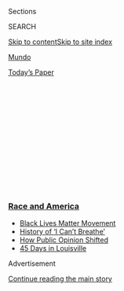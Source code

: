 <div id="app">

<div>

<div>

<div>

<div class="NYTAppHideMasthead css-1q2w90k e1suatyy0">

<div class="section css-ui9rw0 e1suatyy2">

<div class="css-eph4ug er09x8g0">

<div class="css-6n7j50">

</div>

<span class="css-1dv1kvn">Sections</span>

<div class="css-10488qs">

<span class="css-1dv1kvn">SEARCH</span>

</div>

[Skip to content](#site-content)[Skip to site
index](#site-index)

</div>

<div id="masthead-section-label" class="css-1wr3we4 eaxe0e00">

[Mundo](https://www.nytimes3xbfgragh.onion/es/section/mundo)

</div>

<div class="css-10698na e1huz5gh0">

</div>

</div>

<div id="masthead-bar-one" class="section hasLinks css-15hmgas e1csuq9d3">

<div class="css-uqyvli e1csuq9d0">

</div>

<div class="css-1uqjmks e1csuq9d1">

</div>

<div class="css-9e9ivx">

[](https://myaccount.nytimes3xbfgragh.onion/auth/login?response_type=cookie&client_id=vi)

</div>

<div class="css-1bvtpon e1csuq9d2">

[Today’s
Paper](https://www.nytimes3xbfgragh.onion/section/todayspaper)

</div>

</div>

</div>

</div>

<div data-aria-hidden="false">

<div id="site-content" data-role="main">

<div>

<div class="css-1aor85t" style="opacity:0.000000001;z-index:-1;visibility:hidden">

<div class="css-1hqnpie">

<div class="css-epjblv">

<span class="css-17xtcya">[Mundo](/es/section/mundo)</span><span class="css-x15j1o">|</span><span class="css-fwqvlz">Racismo
en Japón: una discusión
postergada</span>

</div>

<div class="css-k008qs">

<div class="css-1iwv8en">

<span class="css-18z7m18"></span>

<div>

</div>

</div>

<span class="css-1n6z4y">https://nyti.ms/3gwhjEv</span>

<div class="css-1705lsu">

<div class="css-4xjgmj">

<div class="css-4skfbu" data-role="toolbar" data-aria-label="Social Media Share buttons, Save button, and Comments Panel with current comment count" data-testid="share-tools">

  - 
  - 
  - 
  - 
    
    <div class="css-6n7j50">
    
    </div>

  - 

</div>

</div>

</div>

</div>

</div>

</div>

<div class="css-13pd83m">

<div class="css-l9svim">

### [<span class="css-pa1jbp"><span class="css-1rxm0ex">Race and</span><span class="css-1rxm0ex"> America</span></span>](https://www.nytimes3xbfgragh.onion/news-event/george-floyd-protests-minneapolis-new-york-los-angeles?name=styln-george-floyd&region=TOP_BANNER&variant=undefined&block=storyline_menu_recirc&action=click&pgtype=Article&impression_id=d8a7e2b0-e3ad-11ea-81b0-ed0ce085a510)

  - <span class="css-ousu42">[Black Lives Matter
    Movement](https://www.nytimes3xbfgragh.onion/interactive/2020/07/03/us/george-floyd-protests-crowd-size.html?name=styln-george-floyd&region=TOP_BANNER&variant=undefined&block=storyline_menu_recirc&action=click&pgtype=Article&impression_id=d8a7e2b1-e3ad-11ea-81b0-ed0ce085a510)</span>
  - <span class="css-ousu42">[History of ‘I Can’t
    Breathe’](https://www.nytimes3xbfgragh.onion/interactive/2020/06/28/us/i-cant-breathe-police-arrest.html?name=styln-george-floyd&region=TOP_BANNER&variant=undefined&block=storyline_menu_recirc&action=click&pgtype=Article&impression_id=d8a7e2b2-e3ad-11ea-81b0-ed0ce085a510)</span>
  - <span class="css-ousu42">[How Public Opinion
    Shifted](https://www.nytimes3xbfgragh.onion/interactive/2020/06/10/upshot/black-lives-matter-attitudes.html?name=styln-george-floyd&region=TOP_BANNER&variant=undefined&block=storyline_menu_recirc&action=click&pgtype=Article&impression_id=d8a7e2b3-e3ad-11ea-81b0-ed0ce085a510)</span>
  - <span class="css-ousu42">[45 Days in
    Louisville](https://www.nytimes3xbfgragh.onion/interactive/2020/07/16/us/black-lives-matter-protests-louisville-breonna-taylor.html?name=styln-george-floyd&region=TOP_BANNER&variant=undefined&block=storyline_menu_recirc&action=click&pgtype=Article&impression_id=d8a7e2b4-e3ad-11ea-81b0-ed0ce085a510)</span>

</div>

</div>

<div id="top-wrapper" class="css-1sy8kpn">

<div id="top-slug" class="css-l9onyx">

Advertisement

</div>

[Continue reading the main
story](#after-top)

<div class="ad top-wrapper" style="text-align:center;height:100%;display:block;min-height:250px">

<div id="top" class="place-ad" data-position="top" data-size-key="top">

</div>

</div>

<div id="after-top">

</div>

</div>

<div>

<div id="sponsor-wrapper" class="css-1hyfx7x">

<div id="sponsor-slug" class="css-19vbshk">

Supported by

</div>

[Continue reading the main
story](#after-sponsor)

<div id="sponsor" class="ad sponsor-wrapper" style="text-align:center;height:100%;display:block">

</div>

<div id="after-sponsor">

</div>

</div>

<div class="css-186x18t">

</div>

<div class="css-1vkm6nb ehdk2mb0">

# Racismo en Japón: una discusión postergada

</div>

La creencia de que el racismo institucional es un problema lejano evita
que el país enfrente por completo la discriminación arraigada.

<div class="css-79elbk" data-testid="photoviewer-wrapper">

<div class="css-z3e15g" data-testid="photoviewer-wrapper-hidden">

</div>

<div class="css-1a48zt4 ehw59r15" data-testid="photoviewer-children">

![<span class="css-16f3y1r e13ogyst0" data-aria-hidden="true">Una marcha
en Tokio, el 14 de
junio</span><span class="css-cnj6d5 e1z0qqy90" itemprop="copyrightHolder"><span class="css-1ly73wi e1tej78p0">Credit...</span><span><span>
Eugene Hoshiko/Associated
Press</span></span></span>](https://static01.graylady3jvrrxbe.onion/images/2020/06/26/world/06Japon-racismo-ES/merlin_173944887_b41543d8-32d3-4068-84ff-6861fd579756-articleLarge.jpg?quality=75&auto=webp&disable=upscale)

</div>

</div>

<div class="css-18e8msd">

<div class="css-vp77d3 epjyd6m0">

<div class="css-1baulvz">

Por [<span class="css-1baulvz" itemprop="name">Motoko
Rich</span>](https://www.nytimes3xbfgragh.onion/by/motoko-rich) y
<span class="css-1baulvz last-byline" itemprop="name">Hikari Hida</span>

</div>

</div>

  - 6 de julio de
    2020

  - 
    
    <div class="css-4xjgmj">
    
    <div class="css-d8bdto" data-role="toolbar" data-aria-label="Social Media Share buttons, Save button, and Comments Panel with current comment count" data-testid="share-tools">
    
      - 
      - 
      - 
      - 
        
        <div class="css-6n7j50">
        
        </div>
    
      - 
    
    </div>
    
    </div>

</div>

<div class="css-mdjrty">

[Read in
English](https://www.nytimes3xbfgragh.onion/2020/07/01/world/asia/japan-racism-black-lives-matter.html "Read in English")

</div>

</div>

<div class="section meteredContent css-1r7ky0e" name="articleBody" itemprop="articleBody">

<div class="css-1fanzo5 StoryBodyCompanionColumn">

<div class="css-53u6y8">

[Regístrate para recibir nuestro
boletín](https://www.nytimes3xbfgragh.onion/newsletters/el-times) con
lo mejor de The New York Times.

-----

TOKIO — A medida que las protestas se extendían por todo el mundo en
respuesta al asesinato de George Floyd por parte de la policía, Sierra
Todd, una estudiante universitaria afroestadounidense en Japón, organizó
una marcha el mes pasado en Tokio para mostrar solidaridad con los
manifestantes estadounidenses.

Dijo que esperaba que también llevase a los manifestantes japoneses a
pensar en el racismo en su propio país. “Por supuesto, queremos hablar
sobre asuntos estadounidenses, y Black Lives Matter es algo
estadounidense”, dijo Todd, de 19 años, quien estudia en el campus en
Tokio de la Universidad de Temple. “Pero también vivimos en Japón”.

Una reacción violenta siguió rápidamente. Los críticos en las redes
sociales acusaron a los participantes de ignorar los riesgos de propagar
el coronavirus. Una [entrevista con Todd publicada en
YouTube](https://www.youtube.com/watch?v=ucdbcHod9iU) suscitó
comentarios de que: “Eso es un problema estadounidense” y “Por favor,
haga esto en su propio país”.

Con imágenes de la lucha racial de Estados Unidos en las pantallas de
televisión, en Japón algunos han insistido en que el racismo
institucional es un problema lejano. Eso, dicen activistas y académicos,
evita que el público aproveche el momento para reconocer la arraigada
discriminación contra los grupos marginados en Japón.

</div>

</div>

<div class="css-1fanzo5 StoryBodyCompanionColumn">

<div class="css-53u6y8">

Una facción vocal de conservadores japoneses respalda las nociones
racistas de pureza con base en la sangre. Y la población en gran medida
homogénea a menudo se ha resistido a reconocer la diferencia o a
participar en el tipo de introspección sobre el racismo y la desigualdad
que está [ocurriendo en Estados
Unidos](https://www.nytimes3xbfgragh.onion/2020/06/22/us/racism-white-americans.html?action=click&module=Top%20Stories&pgtype=Homepage).

“En esencia, los japoneses no tienen mucha experiencia de ver otras
razas”, dijo Yasumasa Fujinaga, profesor de estudios estadounidenses en
la Universidad de Mujeres de Japón. “Así que no creen que el racismo
exista”.

</div>

</div>

<div class="css-79elbk" data-testid="photoviewer-wrapper">

<div class="css-z3e15g" data-testid="photoviewer-wrapper-hidden">

</div>

<div class="css-1a48zt4 ehw59r15" data-testid="photoviewer-children">

![<span class="css-16f3y1r e13ogyst0" data-aria-hidden="true">Bako
Nguasong, a la izquierda, y V. Athena Lisane, al centro, en una protesta
en
Fukuoka</span>](https://static01.graylady3jvrrxbe.onion/images/2020/06/26/world/06Japon-racismo-ES-02/merlin_173944614_e483f86a-8a0e-42d4-b7c6-6353d7b3908a-articleLarge.jpg?quality=75&auto=webp&disable=upscale)

</div>

</div>

<div class="css-1fanzo5 StoryBodyCompanionColumn">

<div class="css-53u6y8">

Pero Japón tiene una larga historia de discriminación contra las
minorías, incluidos los descendientes de los
[coreanos](https://www.nytimes3xbfgragh.onion/2019/02/25/world/asia/korea-japan-diaspora.html)
traídos a Japón para hacer trabajos forzados antes y durante la Segunda
Guerra Mundial; grupos indígenas como los ainu de la isla más
septentrional, Hokkaido; aquellos cuyo linaje se remonta a una [clase
feudal de marginados conocidos como
buraku](https://www.nytimes3xbfgragh.onion/2009/01/16/world/asia/16outcasts.html),
e
[individuos](https://www.nytimes3xbfgragh.onion/2015/05/30/world/asia/biracial-beauty-queen-strives-for-change-in-mono-ethnic-japan.html)
de raza mixta.

El maltrato a las personas de raza mixta a lo largo de sus años
escolares y más allá ha llamado especialmente la atención a medida que
un número creciente de celebridades birraciales se han pronunciado.

</div>

</div>

<div class="css-1fanzo5 StoryBodyCompanionColumn">

<div class="css-53u6y8">

En un emotivo testimonio [publicado en
Twitter](https://twitter.com/LOUISOKOYEMoM/status/1272536049013514242)
el mes pasado, Louis Okoye, un jugador de béisbol de origen japonés y
nigeriano, describió cómo a menudo había sido acosado cuando era niño en
Japón debido al color de su piel.

“Yo miraba desde el balcón de nuestra casa y pensaba que si saltaba y
nacía de nuevo, quizás podía volver como una persona japonesa normal”,
escribió en la publicación, que ha sido retuiteada 52.000 veces. La
mayoría de los comentarios fueron abrumadoramente de apoyo.

Aún así, la conversación está cambiando solo gradualmente en Japón, y la
resistencia puede ser férrea. Cuando Bako Nguasong y V. Athena Lisane,
profesoras de inglés en Fukuoka —la ciudad más grande de la isla sureña
de Kyushu— organizaron una marcha ahí el mes pasado, una persona
[escribió](https://twitter.com/randomyoko?ref_src=twsrc%5Egoogle%7Ctwcamp%5Eserp%7Ctwgr%5Eauthor)
en Twitter que “no sentiría ninguna piedad si se dice que estas personas
sean deportadas por los japoneses locales”.

Nguasong, de 36 años, dejó atrás una casa y una carrera en Washington y
se mudó a Japón hace dos años porque estaba cansada de temer por su
seguridad como mujer negra en Estados Unidos. “Sabía que no iba a ser
diverso, pero también sabía que no iba a temer por mi vida”, dijo
Nguasong, quien anteriormente trabajó como coordinadora de salud mental
para exreclusos.

Encontró seguridad física en Japón, donde las tasas de criminalidad son
bajas y los asesinatos policiales, raros. Pero no pudo escapar del
racismo, incluso si en Japón toma una forma menos violenta.

Nguasong dice que ha notado miradas y susurros de los japoneses y que
los pasajeros han evitado sentarse junto a ella en los trenes. Dos
mujeres mayores, dijo, una vez manosearon sus senos en un elevador, con
aparente sorpresa por su figura.

</div>

</div>

<div class="css-1fanzo5 StoryBodyCompanionColumn">

<div class="css-53u6y8">

“No es la misma naturaleza insidiosa”, dijo Nguasong. “Pero el racismo
existe en Japón”.

Un recordatorio evidente de eso llegó el mes pasado cuando NHK, la
emisora pública, transmitió un segmento sobre las protestas de Black
Lives Matter en Estados
Unidos.

</div>

</div>

<div class="css-79elbk" data-testid="photoviewer-wrapper">

<div class="css-z3e15g" data-testid="photoviewer-wrapper-hidden">

</div>

<div class="css-1a48zt4 ehw59r15" data-testid="photoviewer-children">

<div class="css-1xdhyk6 erfvjey0">

<span class="css-1ly73wi e1tej78p0">Image</span>

<div class="css-zjzyr8">

<div data-testid="lazyimage-container" style="height:257.77777777777777px">

</div>

</div>

</div>

<span class="css-16f3y1r e13ogyst0" data-aria-hidden="true">Una
manifestación de Black Lives Matter en Osaka, el 7 de
junio</span><span class="css-cnj6d5 e1z0qqy90" itemprop="copyrightHolder"><span class="css-1ly73wi e1tej78p0">Credit...</span><span>Dai
Kurokawa/EPA vía Shutterstock</span></span>

</div>

</div>

<div class="css-1fanzo5 StoryBodyCompanionColumn">

<div class="css-53u6y8">

Un clip mostraba a los afroestadounidenses como caricaturas
excesivamente musculosas, que tocaban música y saqueaban, y presentó las
protestas como el producto de la frustración con la disparidad económica
y el coronavirus, sin mencionar a la brutalidad policial. Después del
rechazo en Twitter, NHK se disculpó y retiró el video.

La insularidad del país ha generado no solo prejuicios abiertos e
inconscientes contra las personas en el extranjero, sino también una
desconfianza hacia los extranjeros que vienen a Japón.

A medida que el país abre lentamente sus puertas a los trabajadores
externos para ayudar a enfrentar una crisis demográfica, mejorar su
trato a los extranjeros puede ser crucial para el futuro de Japón. Pero
según una encuesta de 2017 del Ministerio de Justicia, el 30 por ciento
de los extranjeros en Japón dijeron que habían sido objeto de
discriminación, y muchos mencionaron problemas para conseguir trabajo o
vivienda.

Un candidato a la gubernatura de Tokio, Makoto Sakurai, hace campaña con
una plataforma que incluye el eslogan “abolir la seguridad social para
extranjeros”.

Al mismo tiempo, sin embargo, algunos japoneses muestran una fascinación
por los extranjeros, incluida la cultura pop negra. Eso ha llevado a
acusaciones de apropiación cultural, y dejó a algunos
afroestadounidenses disgustados porque más personas en Japón no
reflexionen sobre su propio racismo.

“A los japoneses que les gusta la cultura negra les gusta todo lo que es
estereotípicamente negro, como los dientes de oro”, dijo Farah
Albritton, de 28 años, una profesora de inglés en Fukuoka quien es de
Brooklyn. “O cambiarán su cabello para que tenga una textura afro o para
peinarlo con trenzas africanas”

</div>

</div>

<div class="css-1fanzo5 StoryBodyCompanionColumn">

<div class="css-53u6y8">

Albritton ha experimentado incidentes de racismo en Japón, como cuando
un hombre en la calle le gritó “eres tan asquerosa”, o cuando un agente
de casting para un trabajo de modelo le pidió que demostrara un “apretón
de manos negro” en una
audición.

</div>

</div>

<div class="css-79elbk" data-testid="photoviewer-wrapper">

<div class="css-z3e15g" data-testid="photoviewer-wrapper-hidden">

</div>

<div class="css-1a48zt4 ehw59r15" data-testid="photoviewer-children">

<div class="css-1xdhyk6 erfvjey0">

<span class="css-1ly73wi e1tej78p0">Image</span>

<div class="css-zjzyr8">

<div data-testid="lazyimage-container" style="height:257.77777777777777px">

</div>

</div>

</div>

<span class="css-16f3y1r e13ogyst0" data-aria-hidden="true">Naomi Osaka
se ha convertido cada vez más en una voz crítica contra el
racismo.</span><span class="css-cnj6d5 e1z0qqy90" itemprop="copyrightHolder"><span class="css-1ly73wi e1tej78p0">Credit...</span><span>William
West/Agence France-Presse — Getty Images</span></span>

</div>

</div>

<div class="css-1fanzo5 StoryBodyCompanionColumn">

<div class="css-53u6y8">

Dijo que se ofendió porque sus conocidos japoneses que emulan a las
estrellas pop negras han mostrado poco o ningún apoyo público a Black
Lives Matter. “Estás participando de nuestra cultura, y te hemos
aceptado en nuestra cultura”, dijo Albritton. “Y ni siquiera puedes
publicar sobre nuestros amigos que están muriendo, la gente que te está
inspirando”.

En comparación con las marchas de Black Lives Matter en
[Francia](https://www.nytimes3xbfgragh.onion/es/2020/06/20/espanol/mundo/protestas-racismo-francia.html)
o [Gran
Bretaña](https://www.nytimes3xbfgragh.onion/2020/06/06/world/george-floyd-global-protests.html),
que han atraído a decenas de miles de personas, las manifestaciones en
Japón han sido de tamaño modesto. La más grande, en Tokio, atrajo a unas
3500 personas, y muchos participantes tenían raíces extranjeras.

Algunos académicos temen que el público japonés solo vea el racismo en
el extranjero sin reflexionar sobre él más cerca de casa.

“Si solo dicen: ‘Oh, vaya, los negros en Estados Unidos enfrentan cosas
horribles y tenemos que ayudarlos’, eso es casi como caridad”, dijo
Haeng-ja Chung, profesora de antropología en la Universidad de Okayama y
quien pertenece al grupo étnico coreano y nació en Japón. “Antes de
acusar a otras sociedades, debemos parar y pensar: ‘¿Y nosotros?’”.

La campeona de tenis Naomi Osaka, hija de un padre
haitiano-estadounidense y una madre japonesa cuyo estatus de
superestrella ha inspirado una reevaluación de la identidad tradicional
japonesa, ha
[criticado](https://www.washingtonpost.com/world/asia_pacific/japanese-tennis-player-naomi-osaka-speaks-out-for-black-lives-matter-faces-backlash/2020/06/08/f8432ca0-a92f-11ea-a43b-be9f6494a87d_story.html)
a aquellos en las redes sociales que afirman que no hay racismo en
Japón.

</div>

</div>

<div class="css-1fanzo5 StoryBodyCompanionColumn">

<div class="css-53u6y8">

En una publicación en Twitter, recordó a sus seguidores de un incidente
cuando unos comediantes japoneses dijeron que ella necesitaba “usar
cloro” porque estaba “demasiado quemada por el sol”.

Hiromi Okamura, de 57 años, quien asistió a la marcha de Black Lives
Matter en Tokio el mes pasado, dijo que le había ayudado a pensar en
cómo “las acciones inconscientes son las que a menudo conducen a los
prejuicios”.

“Creo que hay potencialmente un racismo muy arraigado” en Japón, dijo
Okamura. “Lo importante es comprenderlo y comunicarlo
cuidadosamente”.

</div>

</div>

<div class="css-79elbk" data-testid="photoviewer-wrapper">

<div class="css-z3e15g" data-testid="photoviewer-wrapper-hidden">

</div>

<div class="css-1a48zt4 ehw59r15" data-testid="photoviewer-children">

<div class="css-1xdhyk6 erfvjey0">

<span class="css-1ly73wi e1tej78p0">Image</span>

<div class="css-zjzyr8">

<div data-testid="lazyimage-container" style="height:257.77777777777777px">

</div>

</div>

</div>

<span class="css-16f3y1r e13ogyst0" data-aria-hidden="true">Ramazan
Celik, un inmigrante turco que fue maltratado por la
policía</span><span class="css-cnj6d5 e1z0qqy90" itemprop="copyrightHolder"><span class="css-1ly73wi e1tej78p0">Credit...</span><span>Noriko
Hayashi para The New York Times</span></span>

</div>

</div>

<div class="css-1fanzo5 StoryBodyCompanionColumn">

<div class="css-53u6y8">

Algunos japoneses están trabajando para llamar más la atención sobre los
prejuicios contra los extranjeros. Después de que apareciera un video en
las redes sociales que mostraba a unos agentes de policía de Tokio
maltratando a un inmigrante turco, Ramazan Celik, durante un control de
tránsito, Kento Suzuki, voluntario en un centro de detención donde se
encuentran solicitantes de asilo y otros extranjeros, organizó dos
protestas.

“Desde hace mucho tiempo he pensado que Japón es una sociedad racista”,
dijo Suzuki, de 28 años. “Hay muchas personas que se involucran cada vez
más en el movimiento para ayudar a los inmigrantes en Japón”.

Aún así, a Suzuki le preocupan los casos en los que los solicitantes de
asilo y los inmigrantes han dicho que fueron abusados o descuidados
durante su detención.

</div>

</div>

<div class="css-1fanzo5 StoryBodyCompanionColumn">

<div class="css-53u6y8">

“Siento esperanza y también temor”, dijo. “Es una batalla constante
entre estas dos
emociones”.

</div>

</div>

<div class="css-79elbk" data-testid="photoviewer-wrapper">

<div class="css-z3e15g" data-testid="photoviewer-wrapper-hidden">

</div>

<div class="css-1a48zt4 ehw59r15" data-testid="photoviewer-children">

<div class="css-1xdhyk6 erfvjey0">

<span class="css-1ly73wi e1tej78p0">Image</span>

<div class="css-zjzyr8">

<div data-testid="lazyimage-container" style="height:257.77777777777777px">

</div>

</div>

</div>

<span class="css-16f3y1r e13ogyst0" data-aria-hidden="true">Kento Suzuki
organizó protestas contra el maltrato a los
inmigrantes.</span><span class="css-cnj6d5 e1z0qqy90" itemprop="copyrightHolder"><span class="css-1ly73wi e1tej78p0">Credit...</span><span>Noriko
Hayashi para The New York Times</span></span>

</div>

</div>

<div class="css-1fanzo5 StoryBodyCompanionColumn">

<div class="css-53u6y8">

Motoko Rich es la jefa de la corresponsalía en Tokio. Ha cubierto un
amplio rango de temas para el Times, incluyendo bienes raíces (durante
un boom), economía (durante una crisis), libros y educación.
[@motokorich](https://twitter.com/motokorich) |
[Facebook](https://www.facebookcorewwwi.onion/motoko.rich)

-----

</div>

</div>

</div>

<div>

</div>

<div>

</div>

<div>

</div>

<div>

<div id="bottom-wrapper" class="css-1ede5it">

<div id="bottom-slug" class="css-l9onyx">

Advertisement

</div>

[Continue reading the main
story](#after-bottom)

<div id="bottom" class="ad bottom-wrapper" style="text-align:center;height:100%;display:block;min-height:90px">

</div>

<div id="after-bottom">

</div>

</div>

</div>

</div>

</div>

## Site Index

<div>

</div>

## Site Information Navigation

  - [© <span>2020</span> <span>The New York Times
    Company</span>](https://help.nytimes3xbfgragh.onion/hc/en-us/articles/115014792127-Copyright-notice)

<!-- end list -->

  - [NYTCo](https://www.nytco.com/)
  - [Contact
    Us](https://help.nytimes3xbfgragh.onion/hc/en-us/articles/115015385887-Contact-Us)
  - [Work with us](https://www.nytco.com/careers/)
  - [Advertise](https://nytmediakit.com/)
  - [T Brand Studio](http://www.tbrandstudio.com/)
  - [Your Ad
    Choices](https://www.nytimes3xbfgragh.onion/privacy/cookie-policy#how-do-i-manage-trackers)
  - [Privacy](https://www.nytimes3xbfgragh.onion/privacy)
  - [Terms of
    Service](https://help.nytimes3xbfgragh.onion/hc/en-us/articles/115014893428-Terms-of-service)
  - [Terms of
    Sale](https://help.nytimes3xbfgragh.onion/hc/en-us/articles/115014893968-Terms-of-sale)
  - [Site
    Map](https://spiderbites.nytimes3xbfgragh.onion)
  - [Help](https://help.nytimes3xbfgragh.onion/hc/en-us)
  - [Subscriptions](https://www.nytimes3xbfgragh.onion/subscription?campaignId=37WXW)

</div>

</div>

</div>

</div>
